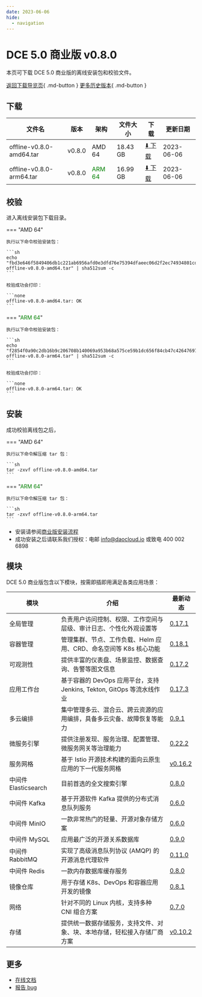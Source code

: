 ```yaml
---
date: 2023-06-06
hide:
  - navigation
---
```


# DCE 5.0 商业版 v0.8.0

本页可下载 DCE 5.0 商业版的离线安装包和校验文件。

[返回下载导览页](../index.md#_2){ .md-button } [更多历史版本](./dce5-installer-history.md){ .md-button }

## 下载

| 文件名 | 版本 | 架构 | 文件大小 | 下载 | 更新日期 |
| ----- | ---- | --- | ----- | ----- | ------ |
| offline-v0.8.0-amd64.tar | v0.8.0 | AMD 64 | 18.43 GB | [:arrow_down: 下载](https://qiniu-download-public.daocloud.io/DaoCloud_Enterprise/dce5/offline-v0.8.0-amd64.tar) | 2023-06-06 |
| offline-v0.8.0-arm64.tar | v0.8.0 | <font color="green">ARM 64</font> | 16.99 GB | [:arrow_down: 下载](https://qiniu-download-public.daocloud.io/DaoCloud_Enterprise/dce5/offline-v0.8.0-arm64.tar) | 2023-06-06 |

## 校验

进入离线安装包下载目录。

=== "AMD 64"

    执行以下命令校验安装包：

    ```sh
    echo "fbd3e646f5849406db1c221ab6956afd0e3dfd76e75394dfaeec06d2f2ec74934801cd7118c4bf2f51a3610dcb69fd7a010c613fcda3339abd20a1630029723e  offline-v0.8.0-amd64.tar" | sha512sum -c
    ```

    校验成功会打印：

    ```none
    offline-v0.8.0-amd64.tar: OK
    ```

=== "<font color="green">ARM 64</font>"

    执行以下命令校验安装包：

    ```sh
    echo "f2854f0a90c2db16b9c206708b140069a953b68a575ce59b1dc656f84cb47c42647697067582e28e16175f4bfbcfcdb6c14d79c3d999c7646f1c58c40f1b35cc  offline-v0.8.0-arm64.tar" | sha512sum -c
    ```

    校验成功会打印：

    ```none
    offline-v0.8.0-arm64.tar: OK
    ```

## 安装

成功校验离线包之后，

=== "AMD 64"

    执行以下命令解压缩 tar 包：

    ```sh
    tar -zxvf offline-v0.8.0-amd64.tar
    ```

=== "<font color="green">ARM 64</font>"

    执行以下命令解压缩 tar 包：

    ```sh
    tar -zxvf offline-v0.8.0-arm64.tar
    ```

- 安装请参阅[商业版安装流程](../../install/commercial/start-install.md)
- 成功安装之后请联系我们授权：电邮 info@daocloud.io 或致电 400 002 6898

## 模块

DCE 5.0 商业版包含以下模块，按需即插即用满足各类应用场景：

| 模块 | 介绍 | 最新动态 |
| ---- | --- | ------ |
| 全局管理 | 负责用户访问控制、权限、工作空间与层级、审计日志、个性化外观设置等 | [0.17.1](../../ghippo/intro/release-notes.md#v0171) |
| 容器管理 | 管理集群、节点、工作负载、Helm 应用、CRD、命名空间等 K8s 核心功能 | [0.18.1](../../kpanda/intro/release-notes.md#v0181) |
| 可观测性 | 提供丰富的仪表盘、场景监控、数据查询、告警等图文信息 | [0.17.2](../../insight/intro/releasenote.md#v0172) |
| 应用工作台 | 基于容器的 DevOps 应用平台，支持 Jenkins, Tekton, GitOps 等流水线作业 | [0.17.3](../../amamba/intro/release-notes.md#v0173) |
| 多云编排 | 集中管理多云、混合云、跨云资源的应用编排，具备多云灾备、故障恢复等能力 | [0.9.1](../../kairship/intro/release-notes.md#v091) |
| 微服务引擎 | 提供注册发现、服务治理、配置管理、微服务网关等治理能力 | [0.22.2](../../skoala/intro/release-notes.md#v0222) |
| 服务网格 | 基于 Istio 开源技术构建的面向云原生应用的下一代服务网格 | [v0.16.2](../../mspider/intro/release-notes.md#v0162) |
| 中间件 Elasticsearch | 目前首选的全文搜索引擎 | [0.8.0](../../middleware/elasticsearch/release-notes.md#v080) |
| 中间件 Kafka | 基于开源软件 Kafka 提供的分布式消息队列服务 | [0.6.0](../../middleware/kafka/release-notes.md#v060) |
| 中间件 MinIO | 一款非常热门的轻量、开源对象存储方案 | [0.6.0](../../middleware/minio/release-notes.md#v060) |
| 中间件 MySQL | 应用最广泛的开源关系数据库 | [0.9.0](../../middleware/mysql/release-notes.md#v090) |
| 中间件 RabbitMQ | 实现了高级消息队列协议 (AMQP) 的开源消息代理软件 | [0.11.0](../../middleware/rabbitmq/release-notes.md#v0110) |
| 中间件 Redis | 一款内存数据库缓存服务 | [0.8.0](../../middleware/redis/release-notes.md#v080) |
| 镜像仓库 | 用于存储 K8s、DevOps 和容器应用开发的镜像 | [0.8.1](../../kangaroo/intro/release-notes.md) |
| 网络 | 针对不同的 Linux 内核，支持多种 CNI 组合方案 | [0.7.0](../../network/intro/releasenotes.md) |
| 存储 | 提供统一数据存储服务，支持文件、对象、块、本地存储，轻松接入存储厂商方案 | [v0.10.2](../../storage/hwameistor/releasenotes.md) |

## 更多

- [在线文档](../../dce/index.md)
- [报告 bug](https://github.com/DaoCloud/DaoCloud-docs/issues)
